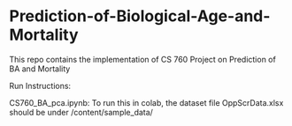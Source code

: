 # Prediction-of-Biological-Age-and-Mortality
This repo contains the implementation of CS 760 Project on Prediction of BA and Mortality


Run Instructions:

CS760_BA_pca.ipynb: To run this in colab, the dataset file OppScrData.xlsx should be under /content/sample_data/


